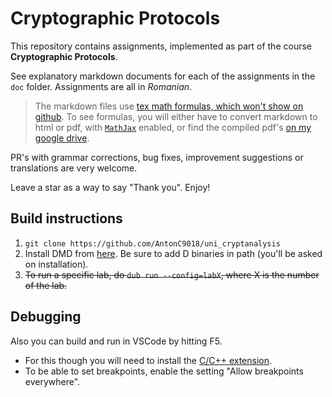 # Cryptographic Protocols

This repository contains assignments, implemented as part of the course **Cryptographic Protocols**.

See explanatory markdown documents for each of the assignments in the `doc` folder. Assignments are all in *Romanian*.

> The markdown files use [tex math formulas, which won't show on github](https://stackoverflow.com/questions/11256433/how-to-show-math-equations-in-general-githubs-markdownnot-githubs-blog). To see formulas, you will either have to convert markdown to html or pdf, with [`MathJax`](https://www.mathjax.org/) enabled, or find the compiled pdf's [on my google drive](https://drive.google.com/drive/folders/1Rs0-qy6ivSDuHh5JadrP4Ta4YDhuVRiC).

PR's with grammar corrections, bug fixes, improvement suggestions or translations are very welcome.

Leave a star as a way to say "Thank you". Enjoy!


## Build instructions

1. `git clone https://github.com/AntonC9018/uni_cryptanalysis`
2. Install DMD from [here](https://dlang.org/download.html). Be sure to add D binaries in path (you'll be asked on installation).
3. ~~To run a specific lab, do `dub run --config=labX`, where X is the number of the lab.~~

## Debugging

Also you can build and run in VSCode by hitting F5. 
- For this though you will need to install the [C/C++ extension](https://marketplace.visualstudio.com/items?itemName=ms-vscode.cpptools). 
- To be able to set breakpoints, enable the setting "Allow breakpoints everywhere".
